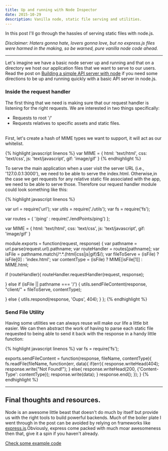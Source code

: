 ```yaml
---
title: Up and running with Node Inspector
date: 2015-10-29
description: Vanilla node, static file serving and utilities.
---
```


In this post I'll go through the hassles of serving static files with node.js.

*Disclaimer: Haters gonna hate, lovers gonna love, but no express.js files were harmed in the making, so be warned, pure vanilla node code ahead.*

***

Let's imagine we have a basic node server up and running and that on a directory we host our application files that we want to serve to our users. Read the post on [Building a simple API server with node](http://nick.balestra.ch/2015/build-a-simple-api-server-with-node/) if you need some directions to be up and running quickly with a basic API server in node.js.

### Inside the request handler
The first thing that we need is making sure that our request handler is listening for the right requests. We are interested in two things specifically:

- Requests to root '/'
- Requests relatives to specific assets and static files.
<br><br>

First, let's create a hash of MIME types we want to support, it will act as our whitelist.

{% highlight javascript linenos %}
var MIME = {
  html: 'text/html',
  css: 'text/css',
  js: 'text/javascript',
  gif: 'image/gif'
}
{% endhighlight %}

To serve the main application when a user visit the server URL  (i.e., '127.0.0.1:3000'), we need to be able to serve the index.html. Otherwise,in the case we get requests for any relative static file associated with the app, we need to be able to serve those.
Therefore our request handler module could look something like this:

{% highlight javascript linenos %}

var url = require('url');
var utils = require('./utils');
var fs = require('fs');

var routes = {
  '/ping' : require('./endPoints/ping')
};

var MIME = {
  html: 'text/html',
  css: 'text/css',
  js: 'text/javascript',
  gif: 'image/gif'
}


module.exports = function(request, response) {
  var pathname = url.parse(request.url).pathname;
  var routeHandler = routes[pathname];
  var isFile = pathname.match(/^.*\.(html|css|js|gif)$/);
  var fileToServe = (isFile) ? isFile[0] : 'index.html';
  var contentType = (isFile) ? MIME[isFile[1]] : MIME.html;

  if (routeHandler){
    routeHandler.requestHandler(request, response);

  } else if (isFile || pathname === '/') {
    utils.sendFileContent(response, "client/" + fileToServe, contentType);

  } else {
    utils.respond(response, 'Oups', 404);
  }
};
{% endhighlight %}

### Send File Utility

Having some utilities we can always reuse will make our life a little bit easier. We can then abstract the work of having to parse each static file requested to being able to send it back with the response in a handy little function:



{% highlight javascript linenos %}
var fs = require('fs');

exports.sendFileContent = function(response, fileName, contentType){
  fs.readFile(fileName, function(err, data){
    if(err){
      response.writeHead(404);
      response.write("Not Found!");
    }
    else{
      response.writeHead(200, {'Content-Type': contentType});
      response.write(data);
    }
    response.end();
  });
}
{% endhighlight %}

***

## Final thoughts and resources.

Node is an awesome little beast that doesn't do much by itself but provide us with the right tools to build powerful backends. Much of the boiler plate I went through in the post can be avoided by relying on frameworks like [express.js](http://expressjs.com).Obviously, express come packed with much moar awesomeness then that, give it a spin if you haven't already.

[Check some example code](https://github.com/nickbalestra/chatterbox-server/tree/master/server)
